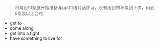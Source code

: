 > 积累到10条就开始准备与gpt口语对话练习，没有用到的积累到下次，用到5条及以上合格
+ get to
+ come along
+ get into a fight
+ have something to live for